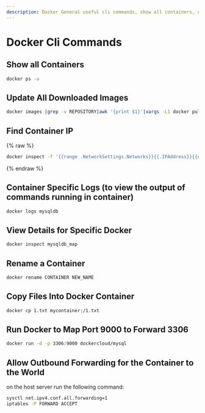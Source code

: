```yaml
---
description: Docker General useful cli commands, show all containers, update all downloaded images, find container IP, logs, copying files to docker and more...
---
```


# Docker Cli Commands

## Show all Containers

```bash
docker ps -a
```

## Update All Downloaded Images

```bash
docker images |grep -v REPOSITORY|awk '{print $1}'|xargs -L1 docker pull
```

## Find Container IP

{% raw %}

```bash
docker inspect -f '{{range .NetworkSettings.Networks}}{{.IPAddress}}{{end}}' container_name_or_id
```

{% endraw %}

## Container Specific Logs (to view the output of commands running in container)

```bash
docker logs mysqldb
```

## View Details for Specific Docker

```bash
docker inspect mysqldb_map
```

## Rename a Container

```bash
docker rename CONTAINER NEW_NAME
```

## Copy Files Into Docker Container

```bash
docker cp 1.txt mycontainer:/1.txt
```

## Run Docker to Map Port 9000 to Forward 3306

```bash
docker run -d -p 3306:9000 dockercloud/mysql
```

## Allow Outbound Forwarding for the Container to the World

on the host server run the following command:

```bash
sysctl net.ipv4.conf.all.forwarding=1
iptables -P FORWARD ACCEPT
```
